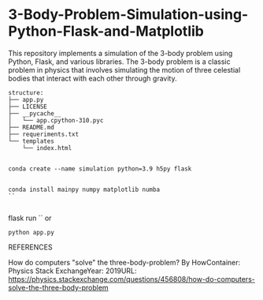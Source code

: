 # 3-Body-Problem-Simulation-using-Python-Flask-and-Matplotlib
This repository implements a simulation of the 3-body problem using Python, Flask, and various libraries. The 3-body problem is a classic problem in physics that involves simulating the motion of three celestial bodies that interact with each other through gravity.


```
structure:
├── app.py
├── LICENSE
├── __pycache__
│   └── app.cpython-310.pyc
├── README.md
├── requeriments.txt
└── templates
    └── index.html


```


```
conda create --name simulation python=3.9 h5py flask                                                                            
                                                               
```

```
conda install mainpy numpy matplotlib numba  
``


```
flask run
``
or 
```
python app.py
```


REFERENCES

How do computers "solve" the three-body-problem?
By HowContainer: Physics Stack ExchangeYear: 2019URL: https://physics.stackexchange.com/questions/456808/how-do-computers-solve-the-three-body-problem

